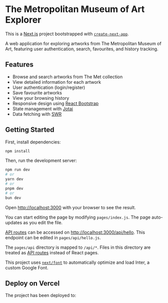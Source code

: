# The Metropolitan Museum of Art Explorer

This is a [Next.js](https://nextjs.org/) project bootstrapped with [`create-next-app`](https://github.com/vercel/next.js/tree/canary/packages/create-next-app).

A web application for exploring artworks from The Metropolitan Museum of Art, featuring user authentication, search, favourites, and history tracking.

## Features

- Browse and search artworks from The Met collection
- View detailed information for each artwork
- User authentication (login/register)
- Save favourite artworks
- View your browsing history
- Responsive design using [React Bootstrap](https://react-bootstrap.github.io/)
- State management with [Jotai](https://jotai.org/)
- Data fetching with [SWR](https://swr.vercel.app/)

## Getting Started

First, install dependencies:

```bash
npm install
```

Then, run the development server:

```bash
npm run dev
# or
yarn dev
# or
pnpm dev
# or
bun dev
```

Open [http://localhost:3000](http://localhost:3000) with your browser to see the result.

You can start editing the page by modifying `pages/index.js`. The page auto-updates as you edit the file.

[API routes](https://nextjs.org/docs/api-routes/introduction) can be accessed on [http://localhost:3000/api/hello](http://localhost:3000/api/hello). This endpoint can be edited in `pages/api/hello.js`.

The `pages/api` directory is mapped to `/api/*`. Files in this directory are treated as [API routes](https://nextjs.org/docs/api-routes/introduction) instead of React pages.

This project uses [`next/font`](https://nextjs.org/docs/basic-features/font-optimization) to automatically optimize and load Inter, a custom Google Font.

## Deploy on Vercel

The project has been deployed to: 
